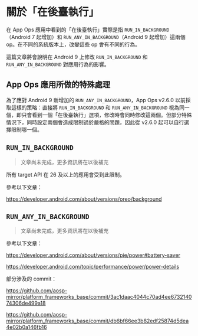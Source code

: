 # 關於「在後臺執行」

在 App Ops 應用中看到的「在後臺執行」實際是指 `RUN_IN_BACKGROUND`（Android 7 起增加）和 `RUN_ANY_IN_BACKGROUND`（Android 9 起增加）這兩個 op。在不同的系統版本上，改變這些 op 會有不同的行為。

這篇文章將會說明在 Android 9 上修改 `RUN_IN_BACKGROUND` 和 `RUN_ANY_IN_BACKGROUND` 對應用行為的影響。

## App Ops 應用所做的特殊處理

為了應對 Android 9 新增加的 `RUN_ANY_IN_BACKGROUND`，App Ops v2.6.0 以前採取這樣的策略：直接將 `RUN_IN_BACKGROUND` 和 `RUN_ANY_IN_BACKGROUND` 視為同一個，即只會看到一個「在後臺執行」選項，修改時會同時修改這兩個。但部分特殊情況下，同時設定兩個會造成限制過於嚴格的問題，因此從 v2.6.0 起可以自行選擇限制哪一個。

## `RUN_IN_BACKGROUND`

> 文章尚未完成，更多資訊將在以後補充

所有 target API 在 26 及以上的應用會受到此限制。

參考以下文章：

https://developer.android.com/about/versions/oreo/background

## `RUN_ANY_IN_BACKGROUND`

> 文章尚未完成，更多資訊將在以後補充

參考以下文章：

https://developer.android.com/about/versions/pie/power#battery-saver

https://developer.android.com/topic/performance/power/power-details

部分涉及的 commit：

https://github.com/aosp-mirror/platform_frameworks_base/commit/3ac1daac4044c70ad4ee673214074306de499a18

https://github.com/aosp-mirror/platform_frameworks_base/commit/db6bf66ee3b82edf25874d5dea4e02b0a146fb16